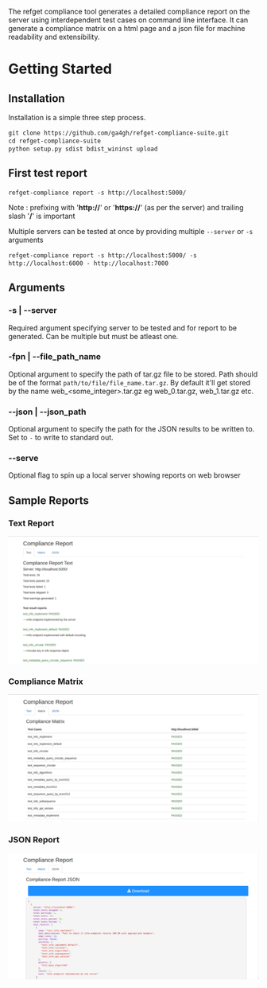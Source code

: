 The refget compliance tool generates a detailed compliance report on the server using interdependent test cases on command line interface. It can generate a compliance matrix on a html page and a json file for machine readability and extensibility.

# Getting Started

## Installation
Installation is a simple three step process.

```base
git clone https://github.com/ga4gh/refget-compliance-suite.git
cd refget-compliance-suite
python setup.py sdist bdist_wininst upload
```

## First test report

```base
refget-compliance report -s http://localhost:5000/
```
Note : prefixing with '**http://**' or '**https://**' (as per the server) and trailing slash '**/**' is important

Multiple servers can be tested at once by providing multiple `--server` or `-s` arguments

```base
refget-compliance report -s http://localhost:5000/ -s http://localhost:6000 - http://localhost:7000
```

## Arguments

### -s | --server
Required argument specifying server to be tested and for report to be generated. Can be multiple but must be atleast one.

### -fpn | --file_path_name
Optional argument to specify the path of tar.gz file to be stored. Path should be of the format `path/to/file/file_name.tar.gz`.
By default it'll get stored by the name web_<some_integer>.tar.gz eg web_0.tar.gz, web_1.tar.gz etc.

### --json | --json_path
Optional argument to specify the path for the JSON results to be written to. Set to `-` to write to standard out.

### --serve
Optional flag to spin up a local server showing reports on web browser

## Sample Reports

### Text Report
![Alt text](assets/text.png?raw=true "Text Report")

### Compliance Matrix
![Alt text](assets/matrix.png?raw=true "Text Report")

### JSON Report
![Alt text](assets/json.png?raw=true "Text Report")
